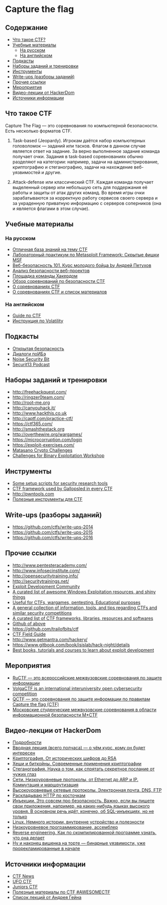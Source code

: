 # Capture the flag

## Содержание

* [Что такое CTF?](#Что-такое-ctf)
* [Учебные материалы](#Учебные-материалы)
    * [На русском](#На-русском)
    * [На английском](#На-английском)
* [Подкасты](#Подкасты)
* [Наборы заданий и тренировки](#Наборы-заданий-и-тренировки)
* [Инструменты](#Инструменты)
* [Write-ups (разборы заданий)](#write-ups-разборы-заданий)
* [Прочие ссылки](#Прочие-ссылки)
* [Мероприятия](#Мероприятия)
* [Видео-лекции от HackerDom](#Видео-лекции-от-hackerdom)
* [Источники информации](#Источники-информации)

## Что такое CTF

Capture The Flag — это соревнования по компьютерной безопасности. Есть несколько форматов CTF.

1. Task-based (Jeopardy). Игрокам даётся набор компьютерных головоломок — заданий или тасков. 
Флагом в данном случае является ответ на задание. За верно выполненное задание команда получает очки. 
Задания в task-based соревнованиях обычно разделяют на категории: например, 
задачи на администрирование, криптографию и стеганографию, 
задачи на нахождение веб-уязвимостей и другие. 

2. Attack-defense или классический CTF. Каждая команда получает выделенный сервер или 
небольшую сеть для поддержания её работы и защиты от атак других команд. 
Во время игры очки зарабатываются за корректную работу сервисов своего сервера 
и за украденную приватную информацию с серверов соперников 
(она и является флагами в этом случае).

## Учебные материалы
### На русском

* [Отличная база знаний на тему CTF](http://kmb.ufoctf.ru/)
* [Лабораторный практикум по Metasploit Framework: Скрытые фишки MSF](https://xakep.ru/2011/03/01/54786/)
* [Веб-безопасность 101. Курс молодого бойца by Андрей Петухов](https://docs.google.com/document/d/13zgZ_CRRHADwxf41mSSSuoJQLkMc67TXxpYLoW6lRak)
* [Анализ безопасности веб-проектов ](https://stepic.org/course/127/)
* [Площадка команды Хакердом](http://training.hackerdom.ru/)
* [Обзор соревнований по безопасности CTF](/files/security/ctf/30_Jukova_D_O.pdf)
* [О соревнованиях CTF](/files/security/ctf/o-sorevnovaniyah-ctf-po-kompyuternoy-bezopasnosti.pdf)
* [О соревнованиях CTF и список материалов](http://pycode.ru/2011/01/ctf/)

### На английском

* [Guide по CTF](https://trailofbits.github.io/ctf/)
* [Инструкция по Volatility](/files/security/ctf/Volatility-Report-Part-2_1.pdf)

## Подкасты

* [Открытая безопасность](http://www.open-sec.ru/)
* [Диалоги поИБэ](http://risspa.podster.fm/)
* [Noise Security Bit](http://noisebit.podster.fm/)
* [Securit13 Podcast](http://securit13.libsyn.com)

## Наборы заданий и тренировки

* http://freehackquest.com/
* http://ringzer0team.com/
* http://root-me.org
* http://canyouhack.it/ 
* http://www.hackthis.co.uk 
* http://captf.com/practice-ctf/ 
* https://ctf365.com/
* http://smashthestack.org 
* http://overthewire.org/wargames/
* https://microcorruption.com/login
* https://exploit-exercises.com/
* [Matasano Crypto Challenges](http://cryptopals.com)
* [Challenges for Binary Exploitation Workshop](https://github.com/kablaa/CTF-Workshop)

## Инструменты

* [Some setup scripts for security research tools](https://github.com/zardus/ctf-tools)
* [CTF framework used by Gallopsled in every CTF](https://github.com/Gallopsled/pwntools)
* http://pwntools.com
* [Полезные инструменты для CTF](http://delimitry.blogspot.ru/2014/10/useful-tools-for-ctf.html)

## Write-ups (разборы заданий)

* https://github.com/ctfs/write-ups-2014
* https://github.com/ctfs/write-ups-2015
* https://github.com/ctfs/write-ups-2016

## Прочие ссылки

* http://www.pentesteracademy.com/
* http://www.infosecinstitute.com/
* http://opensecuritytraining.info/
* http://securitytrainings.net/
* [Exploit Development Community](https://expdev-kiuhnm.rhcloud.com/)
* [A curated list of awesome Windows Exploitation resources, and shiny things](https://github.com/enddo/awesome-windows-exploitation)
* [Useful for CTFs, wargames, pentesting. Educational purposes](https://github.com/bt3gl/My-Gray-Hacker-Resources)
* [A general collection of information, tools, and tips regarding CTFs and similar security competitions](https://github.com/ctfs/resources)
* [A curated list of CTF frameworks, libraries, resources and softwares](https://apsdehal.in/awesome-ctf/)
* [Github of above](https://github.com/apsdehal/awesome-ctf)
* https://github.com/trailofbits/ctf
* [CTF Field Guide](https://trailofbits.github.io/ctf/)
* http://www.getmantra.com/hackery/
* https://www.gitbook.com/book/isislab/hack-night/details
* [Best books, tutorials and courses to learn about exploit development](http://www.pentest.guru/index.php/2016/01/28/best-books-tutorials-and-courses-to-learn-about-exploit-development/)

## Мероприятия

* [RuCTF — это всероссийские межвузовские соревнования по защите информации](https://ructf.org/)
* [VolgaCTF is an international interuniversity open cybersecurity competition](https://2016.volgactf.ru/)
* [QCTF — это соревнования по защите информации по правилам Capture the flag (CTF)](http://qctf.ru)
* [Московские студенческие межвузовские соревнования в области информационной безопасности M*CTF](http://mctf.ru/)

## Видео-лекции от HackerDom

* [Подробности](https://vk.com/wall-36153862_996)
* [Вводная лекция (всего полчаса) — о чём курс, кому он будет интересен](https://vk.cc/4gY05t)
* [Криптография. От исторических шифров до RSA](https://vk.cc/4eGblD)
* [Хеши и биткойны. Современные применения криптографии](https://vk.cc/4f1BPW)
* [Стеганография. Наука о том, как спрятать секретное послание от чужих глаз](https://vk.cc/4haqIz)
* [Сети. Низкоуровневые протоколы, от Ethernet до ARP и IP. Коммутация и маршрутизация](https://vk.cc/4iJP7V)
* [Высокоуровневые сетевые протоколы. Электронная почта, DNS, FTP](https://vk.cc/4kDI2N)
* [Раскладываю HTTP по косточкам](https://vk.cc/4ncjFI)
* [Инъекции. Это совсем про безопасность. Важно, если вы пишете свои приложения, например, на каких-нибудь языках высокого уровня. В основном речь идёт, конечно, об SQL-инъекциях, но не только](https://vk.cc/4p6WCx)
* [Linux. Немного истории, внутренне устройство и полезности](https://vk.cc/4rcp1H)
* [Низкоуровневое программирование, ассемблер](https://vk.cc/4zhOs1)
* [Reverse engineering. Как по скомпилированной программе узнать, что она делает](https://vk.cc/4wMTax)
* [Ну и наконец вишенка на торте — бинарные уязвимости, уже прорекламированные в начале](https://vk.cc/4ySC8U)

## Источники информации

* [CTF News](https://vk.com/public81868406)
* [UFO CTF](https://vk.com/club66766496)
* [Juniors CTF](https://vk.com/public63364071)
* [Полезные материалы по CTF #AWESOMECTF](https://vk.com/topic-66766496_33351570)
* [Список лекций от Андрея Гейна](https://vk.com/wall5150346_2194)
